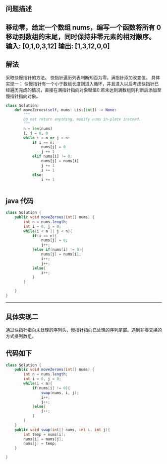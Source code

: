 ## 问题描述
移动零，给定一个数组 nums，编写一个函数将所有 0 移动到数组的末尾，同时保持非零元素的相对顺序。
输入: [0,1,0,3,12]
输出: [1,3,12,0,0]
---
## 解法
采取快慢指针的方法。
快指针遍历列表判断知否为零。满指针添加改变值。
具体实现一：
快慢指针有一个小于数组长度则进入循环，并且进入以后考虑快指针已经遍历完成的情况，直接在满指针指向对象赋值0.若未达到满数组则判断后添加至慢指针指向对象。
```python
class Solution:
    def moveZeroes(self, nums: List[int]) -> None:
        """
        Do not return anything, modify nums in-place instead.
        """
        n = len(nums)
        i, j = 0, 0
        while i < n or j < n:
            if i == n:
                nums[j] = 0
                j += 1
            elif nums[i] != 0:
                nums[j] = nums[i]
                j += 1
                i += 1
            else:
                i += 1
        
```
## java 代码
```java
class Solution {
    public void moveZeroes(int[] nums) {
        int n = nums.length;
        int i = 0, j = 0;
        while(i < n || j < n){
            if(i == n){
                nums[j] = 0;
                j++;
            }else if(nums[i] != 0){
                nums[j] = nums[i];
                i++;
                j++; 
            }else{
                i++;
            }
        }

    }
}
```
---
## 具体实现二
通过快指针指向未处理的序列头，慢指针指向已处理的序列尾部。遇到非零交换的方式排列数组。
## 代码如下
```java
class Solution {
    public void moveZeroes(int[] nums) {
        int n = nums.length;
        int i = 0, j = 0;
        while(i < n){
            if(nums[i] != 0){
                swap(nums, i, j);
                i++;
                j++;
            }else{
                i++;
            }
        } 
    }
    public void swap(int[] nums, int i, int j){
        int temp = nums[i];
        nums[i] = nums[j];
        nums[j] = temp;
    }

}
```
